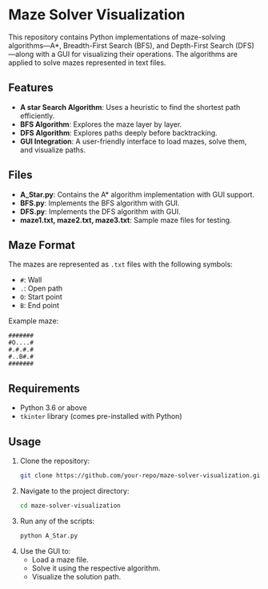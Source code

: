 # Maze Solver Visualization

This repository contains Python implementations of maze-solving algorithms—A*, Breadth-First Search (BFS), and Depth-First Search (DFS)—along with a GUI for visualizing their operations. The algorithms are applied to solve mazes represented in text files.

## Features
- **A star Search Algorithm**: Uses a heuristic to find the shortest path efficiently.
- **BFS Algorithm**: Explores the maze layer by layer.
- **DFS Algorithm**: Explores paths deeply before backtracking.
- **GUI Integration**: A user-friendly interface to load mazes, solve them, and visualize paths.

## Files
- **A_Star.py**: Contains the A* algorithm implementation with GUI support.
- **BFS.py**: Implements the BFS algorithm with GUI.
- **DFS.py**: Implements the DFS algorithm with GUI.
- **maze1.txt, maze2.txt, maze3.txt**: Sample maze files for testing.

## Maze Format
The mazes are represented as `.txt` files with the following symbols:
- `#`: Wall
- `.`: Open path
- `O`: Start point
- `B`: End point

Example maze:
```
#######
#O....#
#.#.#.#
#..B#.#
#######
```

## Requirements
- Python 3.6 or above
- `tkinter` library (comes pre-installed with Python)

## Usage
1. Clone the repository:
   ```bash
   git clone https://github.com/your-repo/maze-solver-visualization.git
   ```
2. Navigate to the project directory:
   ```bash
   cd maze-solver-visualization
   ```
3. Run any of the scripts:
   ```bash
   python A_Star.py
   ```
4. Use the GUI to:
   - Load a maze file.
   - Solve it using the respective algorithm.
   - Visualize the solution path.



